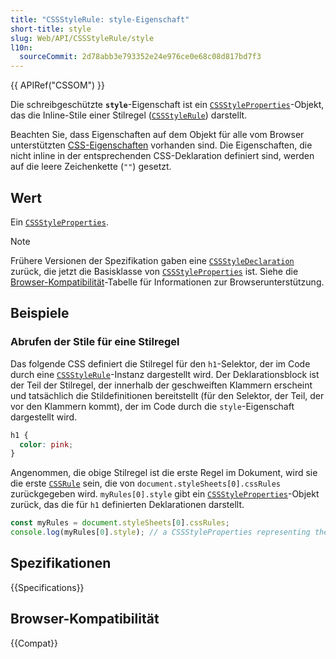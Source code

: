 ```yaml
---
title: "CSSStyleRule: style-Eigenschaft"
short-title: style
slug: Web/API/CSSStyleRule/style
l10n:
  sourceCommit: 2d78abb3e793352e24e976ce0e68c08d817bd7f3
---
```


{{ APIRef("CSSOM") }}

Die schreibgeschützte **`style`**-Eigenschaft ist ein [`CSSStyleProperties`](/de/docs/Web/API/CSSStyleProperties)-Objekt, das die Inline-Stile einer Stilregel ([`CSSStyleRule`](/de/docs/Web/API/CSSStyleRule)) darstellt.

Beachten Sie, dass Eigenschaften auf dem Objekt für alle vom Browser unterstützten [CSS-Eigenschaften](/de/docs/Web/CSS/Reference/Properties) vorhanden sind. Die Eigenschaften, die nicht inline in der entsprechenden CSS-Deklaration definiert sind, werden auf die leere Zeichenkette (`""`) gesetzt.

## Wert

Ein [`CSSStyleProperties`](/de/docs/Web/API/CSSStyleProperties).

> [!NOTE]
> Frühere Versionen der Spezifikation gaben eine [`CSSStyleDeclaration`](/de/docs/Web/API/CSSStyleDeclaration) zurück, die jetzt die Basisklasse von [`CSSStyleProperties`](/de/docs/Web/API/CSSStyleProperties) ist.
> Siehe die [Browser-Kompatibilität](#browser-kompatibilität)-Tabelle für Informationen zur Browserunterstützung.

## Beispiele

### Abrufen der Stile für eine Stilregel

Das folgende CSS definiert die Stilregel für den `h1`-Selektor, der im Code durch eine [`CSSStyleRule`](/de/docs/Web/API/CSSStyleRule)-Instanz dargestellt wird.
Der Deklarationsblock ist der Teil der Stilregel, der innerhalb der geschweiften Klammern erscheint und tatsächlich die Stildefinitionen bereitstellt (für den Selektor, der Teil, der vor den Klammern kommt), der im Code durch die `style`-Eigenschaft dargestellt wird.

```css
h1 {
  color: pink;
}
```

Angenommen, die obige Stilregel ist die erste Regel im Dokument, wird sie die erste [`CSSRule`](/de/docs/Web/API/CSSRule) sein, die von `document.styleSheets[0].cssRules` zurückgegeben wird.
`myRules[0].style` gibt ein [`CSSStyleProperties`](/de/docs/Web/API/CSSStyleProperties)-Objekt zurück, das die für `h1` definierten Deklarationen darstellt.

```js
const myRules = document.styleSheets[0].cssRules;
console.log(myRules[0].style); // a CSSStyleProperties representing the declarations on the h1.
```

## Spezifikationen

{{Specifications}}

## Browser-Kompatibilität

{{Compat}}
